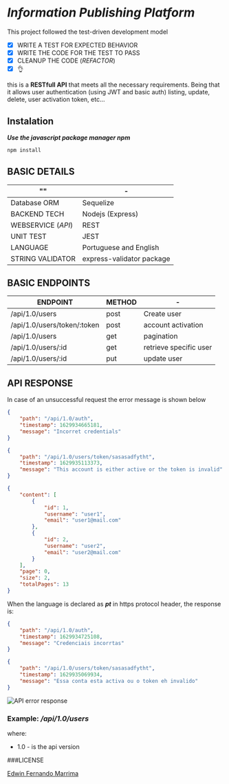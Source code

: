 # ***Information Publishing Platform***


This project followed the test-driven development model
- [X] WRITE A TEST FOR EXPECTED BEHAVIOR
- [X] WRITE THE CODE FOR THE TEST TO PASS
- [X] CLEANUP THE CODE (*REFACTOR*)
- [X] :ok_hand:

this is a **RESTfull API** that meets all the necessary requirements. Being that it allows user authentication (using JWT and basic auth) listing, update, delete, user activation token, etc...
## Instalation
***Use the javascript package manager npm***
```bash
npm install
```
## BASIC DETAILS
"" | -
---|---|
Database ORM| Sequelize
BACKEND TECH| Nodejs (Express)
WEBSERVICE (*API*)|REST
UNIT TEST| JEST
LANGUAGE| Portuguese and English
STRING VALIDATOR|express-validator package

## BASIC ENDPOINTS
ENDPOINT | METHOD | -
---|---|---|
/api/1.0/users| post|Create user
/api/1.0/users/token/:token| post | account activation
/api/1.0/users| get| pagination
/api/1.0/users/:id|get| retrieve specific user
/api/1.0/users/:id|put|update user

## API RESPONSE
 In case of an unsuccessful request the error message is shown below
```json
{
    "path": "/api/1.0/auth",
    "timestamp": 1629934665181,
    "message": "Incorret credentials"
}
```
```json
{
    "path": "/api/1.0/users/token/sasasadfytht",
    "timestamp": 1629935113373,
    "message": "This account is either active or the token is invalid"
}
```
```json
{
    "content": [
        {
            "id": 1,
            "username": "user1",
            "email": "user1@mail.com"
        },
        {
            "id": 2,
            "username": "user2",
            "email": "user2@mail.com"
        }
    ],
    "page": 0,
    "size": 2,
    "totalPages": 13
}
```

 When the language is declared as ***pt*** in https protocol header, the response is:
```json
{
    "path": "/api/1.0/auth",
    "timestamp": 1629934725108,
    "message": "Credenciais incorrtas"
}
```
```json
{
    "path": "/api/1.0/users/token/sasasadfytht",
    "timestamp": 1629935069934,
    "message": "Essa conta esta activa ou o token eh invalido"
}
```
![API error response](D:\Fundos\aaaaaaaaa.png)
### Example: ***/api/1.0/users***
where:
- 1.0  - is the api version


###LICENSE


[Edwin Fernando Marrima](https://mz.linkedin.com/in/edwin-marrima-18046019b/)